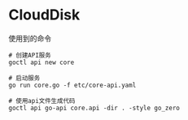 # CloudDisk
使用到的命令
```text
# 创建API服务
goctl api new core

# 启动服务
go run core.go -f etc/core-api.yaml

# 使用api文件生成代码
goctl api go-api core.api -dir . -style go_zero
```
